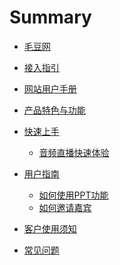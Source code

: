 # Summary

* [毛豆网](README.md)
<!-- * [开发者文档](docs/manual/开发者文档.md) -->
* [接入指引](docs/manual/接入指引.md)

* [网站用户手册](docs/manual/网站用户手册.md)

* [产品特色与功能](docs/quickstart/features.md)

* [快速上手]()
  * [音频直播快速体验](docs/quickstart/音频直播快速体验.md)

* [用户指南]()
  * [如何使用PPT功能](docs/manual/how-to-use-PPT.md)
  * [如何邀请嘉宾](docs/manual/如何邀请嘉宾.md)

* [客户使用须知](docs/custom/README.md)

* [常见问题](docs/faq/README.md)
